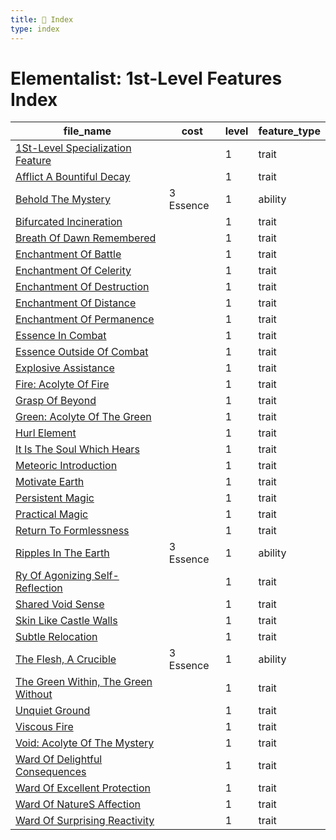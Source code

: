 ```yaml
---
title: 📑 Index
type: index
---
```


# Elementalist: 1st-Level Features Index

| file_name                                                                                 | cost      | level | feature_type |
| ----------------------------------------------------------------------------------------- | --------- | ----- | ------------ |
| [1St-Level Specialization Feature](../1St-Level%20Specialization%20Feature)               |           | 1     | trait        |
| [Afflict A Bountiful Decay](../Afflict%20A%20Bountiful%20Decay)                           |           | 1     | trait        |
| [Behold The Mystery](../Behold%20The%20Mystery)                                           | 3 Essence | 1     | ability      |
| [Bifurcated Incineration](../Bifurcated%20Incineration)                                   |           | 1     | trait        |
| [Breath Of Dawn Remembered](../Breath%20Of%20Dawn%20Remembered)                           |           | 1     | trait        |
| [Enchantment Of Battle](../Enchantment%20Of%20Battle)                                     |           | 1     | trait        |
| [Enchantment Of Celerity](../Enchantment%20Of%20Celerity)                                 |           | 1     | trait        |
| [Enchantment Of Destruction](../Enchantment%20Of%20Destruction)                           |           | 1     | trait        |
| [Enchantment Of Distance](../Enchantment%20Of%20Distance)                                 |           | 1     | trait        |
| [Enchantment Of Permanence](../Enchantment%20Of%20Permanence)                             |           | 1     | trait        |
| [Essence In Combat](../Essence%20In%20Combat)                                             |           | 1     | trait        |
| [Essence Outside Of Combat](../Essence%20Outside%20Of%20Combat)                           |           | 1     | trait        |
| [Explosive Assistance](../Explosive%20Assistance)                                         |           | 1     | trait        |
| [Fire: Acolyte Of Fire](../Fire%3A%20Acolyte%20Of%20Fire)                                 |           | 1     | trait        |
| [Grasp Of Beyond](../Grasp%20Of%20Beyond)                                                 |           | 1     | trait        |
| [Green: Acolyte Of The Green](../Green%3A%20Acolyte%20Of%20The%20Green)                   |           | 1     | trait        |
| [Hurl Element](../Hurl%20Element)                                                         |           | 1     | trait        |
| [It Is The Soul Which Hears](../It%20Is%20The%20Soul%20Which%20Hears)                     |           | 1     | trait        |
| [Meteoric Introduction](../Meteoric%20Introduction)                                       |           | 1     | trait        |
| [Motivate Earth](../Motivate%20Earth)                                                     |           | 1     | trait        |
| [Persistent Magic](../Persistent%20Magic)                                                 |           | 1     | trait        |
| [Practical Magic](../Practical%20Magic)                                                   |           | 1     | trait        |
| [Return To Formlessness](../Return%20To%20Formlessness)                                   |           | 1     | trait        |
| [Ripples In The Earth](../Ripples%20In%20The%20Earth)                                     | 3 Essence | 1     | ability      |
| [Ry Of Agonizing Self-Reflection](../Ry%20Of%20Agonizing%20Self-Reflection)               |           | 1     | trait        |
| [Shared Void Sense](../Shared%20Void%20Sense)                                             |           | 1     | trait        |
| [Skin Like Castle Walls](../Skin%20Like%20Castle%20Walls)                                 |           | 1     | trait        |
| [Subtle Relocation](../Subtle%20Relocation)                                               |           | 1     | trait        |
| [The Flesh, A Crucible](../The%20Flesh%2C%20A%20Crucible)                                 | 3 Essence | 1     | ability      |
| [The Green Within, The Green Without](../The%20Green%20Within%2C%20The%20Green%20Without) |           | 1     | trait        |
| [Unquiet Ground](../Unquiet%20Ground)                                                     |           | 1     | trait        |
| [Viscous Fire](../Viscous%20Fire)                                                         |           | 1     | trait        |
| [Void: Acolyte Of The Mystery](../Void%3A%20Acolyte%20Of%20The%20Mystery)                 |           | 1     | trait        |
| [Ward Of Delightful Consequences](../Ward%20Of%20Delightful%20Consequences)               |           | 1     | trait        |
| [Ward Of Excellent Protection](../Ward%20Of%20Excellent%20Protection)                     |           | 1     | trait        |
| [Ward Of NatureS Affection](../Ward%20Of%20NatureS%20Affection)                           |           | 1     | trait        |
| [Ward Of Surprising Reactivity](../Ward%20Of%20Surprising%20Reactivity)                   |           | 1     | trait        |
